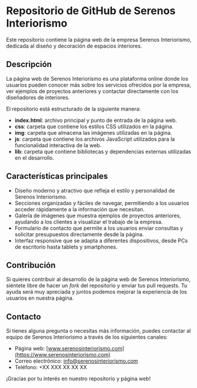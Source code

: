 # Repositorio de GitHub de Serenos Interiorismo

Este repositorio contiene la página web de la empresa Serenos Interiorismo, dedicada al diseño y decoración de espacios interiores.

## Descripción

La página web de Serenos Interiorismo es una plataforma online donde los usuarios pueden conocer más sobre los servicios ofrecidos por la empresa, ver ejemplos de proyectos anteriores y contactar directamente con los diseñadores de interiores.

El repositorio está estructurado de la siguiente manera:

- **index.html**: archivo principal y punto de entrada de la página web.
- **css**: carpeta que contiene los estilos CSS utilizados en la página.
- **img**: carpeta que almacena las imágenes utilizadas en la página.
- **js**: carpeta que contiene los archivos JavaScript utilizados para la funcionalidad interactiva de la web.
- **lib**: carpeta que contiene bibliotecas y dependencias externas utilizadas en el desarrollo.

## Características principales

- Diseño moderno y atractivo que refleja el estilo y personalidad de Serenos Interiorismo.
- Secciones organizadas y fáciles de navegar, permitiendo a los usuarios acceder rápidamente a la información que necesitan.
- Galería de imágenes que muestra ejemplos de proyectos anteriores, ayudando a los clientes a visualizar el trabajo de la empresa.
- Formulario de contacto que permite a los usuarios enviar consultas y solicitar presupuestos directamente desde la página.
- Interfaz responsive que se adapta a diferentes dispositivos, desde PCs de escritorio hasta tablets y smartphones.

## Contribución

Si quieres contribuir al desarrollo de la página web de Serenos Interiorismo, siéntete libre de hacer un *fork* del repositorio y enviar tus pull requests. Tu ayuda será muy apreciada y juntos podemos mejorar la experiencia de los usuarios en nuestra página.

## Contacto

Si tienes alguna pregunta o necesitas más información, puedes contactar al equipo de Serenos Interiorismo a través de los siguientes canales:

- Página web: [www.serenosinteriorismo.com](https://www.serenosinteriorismo.com)
- Correo electrónico: info@serenosinteriorismo.com
- Teléfono: +XX XXX XX XX XX

¡Gracias por tu interés en nuestro repositorio y página web!

